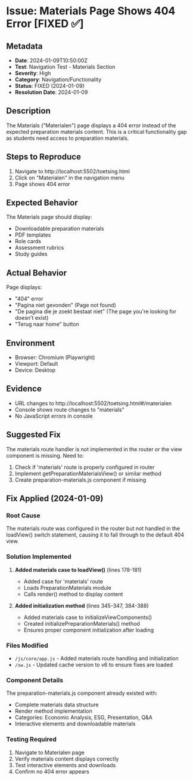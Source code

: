 # Issue: Materials Page Shows 404 Error [FIXED ✅]

## Metadata
- **Date**: 2024-01-09T10:50:00Z
- **Test**: Navigation Test - Materials Section
- **Severity**: High
- **Category**: Navigation/Functionality
- **Status**: FIXED (2024-01-09)
- **Resolution Date**: 2024-01-09

## Description
The Materials ("Materialen") page displays a 404 error instead of the expected preparation materials content. This is a critical functionality gap as students need access to preparation materials.

## Steps to Reproduce
1. Navigate to http://localhost:5502/toetsing.html
2. Click on "Materialen" in the navigation menu
3. Page shows 404 error

## Expected Behavior
The Materials page should display:
- Downloadable preparation materials
- PDF templates
- Role cards
- Assessment rubrics
- Study guides

## Actual Behavior
Page displays:
- "404" error
- "Pagina niet gevonden" (Page not found)
- "De pagina die je zoekt bestaat niet" (The page you're looking for doesn't exist)
- "Terug naar home" button

## Environment
- Browser: Chromium (Playwright)
- Viewport: Default
- Device: Desktop

## Evidence
- URL changes to http://localhost:5502/toetsing.html#/materialen
- Console shows route changes to "materials"
- No JavaScript errors in console

## Suggested Fix
The materials route handler is not implemented in the router or the view component is missing. Need to:
1. Check if 'materials' route is properly configured in router
2. Implement getPreparationMaterialsView() or similar method
3. Create preparation-materials.js component if missing

## Fix Applied (2024-01-09)

### Root Cause
The materials route was configured in the router but not handled in the loadView() switch statement, causing it to fall through to the default 404 view.

### Solution Implemented
1. **Added materials case to loadView()** (lines 178-181)
   - Added case for 'materials' route
   - Loads PreparationMaterials module
   - Calls render() method to display content

2. **Added initialization method** (lines 345-347, 384-388)
   - Added materials case to initializeViewComponents()
   - Created initializePreparationMaterials() method
   - Ensures proper component initialization after loading

### Files Modified
- `/js/core/app.js` - Added materials route handling and initialization
- `/sw.js` - Updated cache version to v6 to ensure fixes are loaded

### Component Details
The preparation-materials.js component already existed with:
- Complete materials data structure
- Render method implementation
- Categories: Economic Analysis, ESG, Presentation, Q&A
- Interactive elements and downloadable materials

### Testing Required
1. Navigate to Materialen page
2. Verify materials content displays correctly
3. Test interactive elements and downloads
4. Confirm no 404 error appears